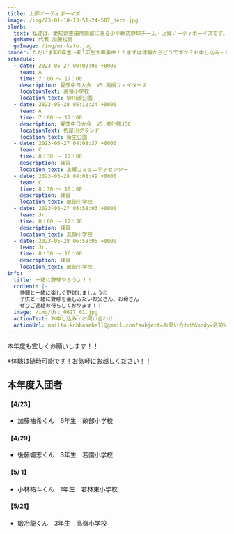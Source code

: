 ```yaml
---
title: 上郷ノーティボーイズ
image: /img/23-01-18-13-51-24-587_deco.jpg
blurb:
  text: 私達は、愛知県豊田市南部にある少年軟式野球チーム・上郷ノーティボーイズです。野球を愛する少年・少女達の夢を育み、軟式野球を正しく指導し、体力向上と礼儀を養成します。また、親友同士の友情と交歓の場を与え、規則正しい明朗な少年・少女を育成することを目的としています。
  gmName: 代表 加藤松男
  gmImage: /img/mr-kato.jpg
banner: ただいま新6年生～新1年生大募集中！！まずは体験からどうですか？お申し込み・お問い合わせはお気軽にどうぞ！！
schedule:
  - date: 2023-05-27 00:00:00 +0000
    team: A
    time: 7：00 ～ 17：00
    description: 夏季中日大会　VS.高橋ファイターズ
    locationText: 高嶺小学校
    location_text: 柳川瀬公園
  - date: 2023-05-28 05:12:24 +0000
    team: A
    time: 7：00 ～ 17：00
    description: 夏季中日大会　VS.崇化館JBC
    locationText: 佐屋川グランド
    location_text: 新生公園
  - date: 2023-05-27 04:08:37 +0000
    team: C
    time: 8：30 ～ 17：00
    description: 練習
    location_text: 上郷コミュニティセンター
  - date: 2023-05-28 04:08:49 +0000
    team: C
    time: 8：30 ～ 16：00
    description: 練習
    location_text: 畝部小学校
  - date: 2023-05-27 06:58:03 +0000
    team: Jr.
    time: 8：00 ～ 12：30
    description: 練習
    location_text: 高嶺小学校
  - date: 2023-05-28 06:58:05 +0000
    team: Jr.
    time: 8：30 ～ 16：00
    description: 練習
    location_text: 畝部小学校
info:
  title: 一緒に野球やろうよ！！
  content: |-
    仲間と一緒に楽しく野球しましょう⚾
    子供と一緒に野球を楽しみたいお父さん、お母さん
    ぜひご連絡お待ちしております！！
  image: /img/dsc_0627_01.jpg
  actionText: お申し込み・お問い合わせ
  actionUrl: mailto:knbbaseball@gmail.com?subject=お問い合わせ&body=名前%20%3A%0D%0Aふりがな%20%3A%0D%0A電話%20%3A%0D%0A学校名%20%3A%0D%0A学年%20%3A%0D%0Aお問い合せ内容%20%3A（例、体験・見学・入団希望）
---
```

本年度も宜しくお願いします！！


※体験は随時可能です！お気軽にお越しください！！

## 本年度入団者

#### 【4/23】

* 加藤柚希くん　6年生　畝部小学校

#### 【4/29】

* 後藤颯志くん　3年生　若園小学校

#### 【5/ 1】

* 小林祐斗くん　1年生　若林東小学校

#### 【5/21】

* 鍛冶龍くん　3年生　高嶺小学校